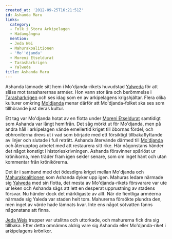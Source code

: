```yaml
---
created_at: '2012-09-25T16:21:51Z'
id: Ashanda Maru
links:
  category:
  - Folk i Stora Arkipelagen
  - Hädangångna
  mention:
  - Jeda Wei
  - Mahurakoalitionen
  - 'Mo''djanda'
  - Moreni Etseldurat
  - Tarasharkrigen
  - Yalweda
title: Ashanda Maru
---
```


Ashanda lämnade sitt hem i Mo'djanda-rikets huvudstad [Yalweda] för att slåss mot tarasharernas
arméer. Hon vann stor ära och berömmelse i [Tarasharkrigen] och ses idag som en av arkipelagens
krigshjältar. Flera olika kulturer omkring [Mo'djanda] menar därför att Mo'djanda-folket ska ses som
tillhörande just deras kultur.

Ett tag var Mo'djanda hotat av en flotta under [Moreni Etseldurat] samtidigt som Ashanda var långt
hemifrån. Det såg mörkt ut för Mo'djanda, men på andra håll i arkipelagen vände emellertid kriget
till öbornas fördel, och ebhroniterna drevs ut i vad som började med ett försiktigt
tillbakaflyttande av linjer och slutade i full reträtt. Ashanda återvände därmed till [Mo'djanda]
och återupptog arbetet med att restaurera sitt rike. Här någonstans händer det något konstigt i
historieskrivningen. Ashanda försvinner spårlöst ur krönikorna, men träder fram igen sekler senare,
som om inget hänt och utan kommentar från krönikörerna.

Det är i samband med det ödesdigra kriget mellan Mo'djanda och [Mahurakoalitionen] som Ashanda dyker
upp igen. Mahuras ledare närmade sig [Yalweda] med sin flotta, det mesta av Mo'djanda-rikets
försvarare var ute ur leken och Ashanda sägs att lett en desperat upprustning av stadens försvar. Nu
händer dock det märkligaste av allt. När de fientliga arméerna närmade sig Yaleda var staden helt
tom. Mahurerna försökte plundra den, men inget av värde hade lämnats kvar. Inte ens något sötvatten
fanns någonstans att finna.

[Jeda Weis] trupper var utslitna och uttorkade, och mahurerna fick dra sig tillbaka. Efter detta
omnämns aldrig vare sig Ashanda eller Mo'djanda-riket i arkipelagens krönikor.

  [Yalweda]: Yalweda
  [Tarasharkrigen]: Tarasharkrigen
  [Mo'djanda]: Modjanda
  [Moreni Etseldurat]: Moreni_Etseldurat
  [Mahurakoalitionen]: Mahurakoalitionen
  [Jeda Weis]: Jeda_Wei